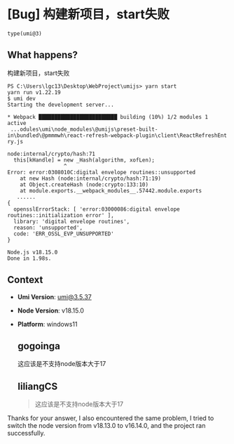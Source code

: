 # [Bug] 构建新项目，start失败

`type(umi@3)`

## What happens?

构建新项目，start失败

```
PS C:\Users\lgc13\Desktop\WebProject\umijs> yarn start
yarn run v1.22.19
$ umi dev
Starting the development server...

* Webpack █████████████████████████ building (10%) 1/2 modules 1 active
 ...odules\umi\node_modules\@umijs\preset-built-in\bundled\@pmmmwh\react-refresh-webpack-plugin\client\ReactRefreshEnt
ry.js

node:internal/crypto/hash:71
  this[kHandle] = new _Hash(algorithm, xofLen);
                  ^
Error: error:0308010C:digital envelope routines::unsupported
    at new Hash (node:internal/crypto/hash:71:19)
    at Object.createHash (node:crypto:133:10)
    at module.exports.__webpack_modules__.57442.module.exports
   ......
{
  opensslErrorStack: [ 'error:03000086:digital envelope routines::initialization error' ],
  library: 'digital envelope routines',
  reason: 'unsupported',
  code: 'ERR_OSSL_EVP_UNSUPPORTED'
}

Node.js v18.15.0
Done in 1.98s.

```

## Context

- **Umi Version**: umi@3.5.37
- **Node Version**: v18.15.0
- **Platform**: windows11

  ## gogoinga

  这应该是不支持node版本大于17

  ## liliangCS

  > 这应该是不支持node版本大于17

Thanks for your answer, I also encountered the same problem, I tried to switch the node version from v18.13.0 to v16.14.0, and the project ran successfully.
